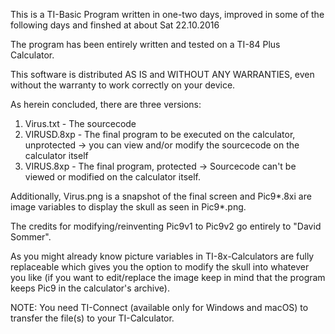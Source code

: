 This is a TI-Basic Program written in one-two days, improved in some of the following days and finshed at about Sat 22.10.2016

The program has been entirely written and tested on a TI-84 Plus Calculator.

This software is distributed AS IS and WITHOUT ANY WARRANTIES, even without the warranty to work correctly on your device.

As herein concluded, there are three versions:

1. Virus.txt - The sourcecode
2. VIRUSD.8xp - The final program to be executed on the calculator, unprotected -> you can view and/or modify the sourcecode on the calculator itself
3. VIRUS.8xp - The final program, protected -> Sourcecode can't be viewed or modified on the calculator itself.

Additionally, Virus.png is a snapshot of the final screen and Pic9*.8xi are image variables to display the skull as seen in Pic9*.png.

The credits for modifying/reinventing Pic9v1 to Pic9v2 go entirely to "David Sommer".

As you might already know picture variables in TI-8x-Calculators are fully replaceable which gives you the option to modify the skull into whatever you like (if you want to edit/replace the image keep in mind that the program keeps Pic9 in the calculator's archive).

NOTE: You need TI-Connect (available only for Windows and macOS) to transfer the file(s) to your TI-Calculator.
